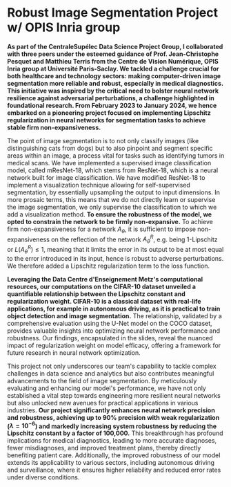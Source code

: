 # Robust Image Segmentation Project w/ OPIS Inria group

**As part of the CentraleSupélec Data Science Project Group, I collaborated with three peers under the esteemed guidance of Prof. Jean-Christophe Pesquet and Matthieu Terris from the Centre de Vision Numérique, OPIS Inria group at Université Paris-Saclay. We tackled a challenge crucial for both healthcare and technology sectors: making computer-driven image segmentation more reliable and robust, especially in medical diagnostics. This initiative was inspired by the critical need to bolster neural network resilience against adversarial perturbations, a challenge highlighted in foundational research. From February 2023 to January 2024, we hence embarked on a pioneering project focused on implementing Lipschitz regularization in neural networks for segmentation tasks to achieve stable firm non-expansiveness.**

The point of image segmentation is to not only classify images (like distinguishing cats from dogs) but to also pinpoint and segment specific areas within an image, a process vital for tasks such as identifying tumors in medical scans. We have implemented a supervised image classification model, called mResNet-18, which stems from ResNet-18, which is a neural network built for image classification. We have modified ResNet-18 to implement a visualization technique allowing for self-supervised segmentation, by essentially upsampling the output to input dimensions. In more prosaic terms, this means that we do not directly learn or supervise the image segmentation, we only supervise the classification to which we add a visualization method. **To ensure the robustness of the model, we opted to constrain the network to be firmly non-expansive.** To achieve firm non-expansiveness for a network $A_\theta$, it is sufficient to impose non-expansiveness on the reflection of the network $A_\theta^R$, e.g. being $1$-Lipschitz or $L(A_\theta^R)\leqslant 1$, meaning that it limits the error in its output to be at most equal to the error introduced in its input, hence is robust to adverse perturbations. We therefore added a Lipschitz regularization term to the loss function.

**Leveraging the Data Centre d'Enseignement Metz's computational resources, our computations on the CIFAR-10 dataset unveiled a quantifiable relationship between the Lipschitz constant and regularization weight. CIFAR-10 is a classical dataset with real-life applications, for example in autonomous driving, as it is practical to train object detection and image segmentation.** The relationship, validated by a comprehensive evaluation using the U-Net model on the COCO dataset, provides valuable insights into optimizing neural network performance and robustness. Our findings, encapsulated in the slides, reveal the nuanced impact of regularization weight on model efficacy, offering a framework for future research in neural network optimization.
 
This project not only underscores our team's capability to tackle complex challenges in data science and analytics but also contributes meaningful advancements to the field of image segmentation. By meticulously evaluating and enhancing our model's performance, we have not only established a vital step towards engineering more resilient neural networks but also unlocked new avenues for practical applications in various industries. **Our project significantly enhances neural network precision and robustness, achieving up to 90\% precision with weak regularization ($\lambda = 10^{-6}$) and markedly increasing system robustness by reducing the Lipschitz constant by a factor of 100,000.** This breakthrough has profound implications for medical diagnostics, leading to more accurate diagnoses, fewer misdiagnoses, and improved treatment plans, thereby directly benefiting patient care. Additionally, the improved robustness of our model extends its applicability to various sectors, including autonomous driving and surveillance, where it ensures higher reliability and reduced error rates under diverse conditions.
